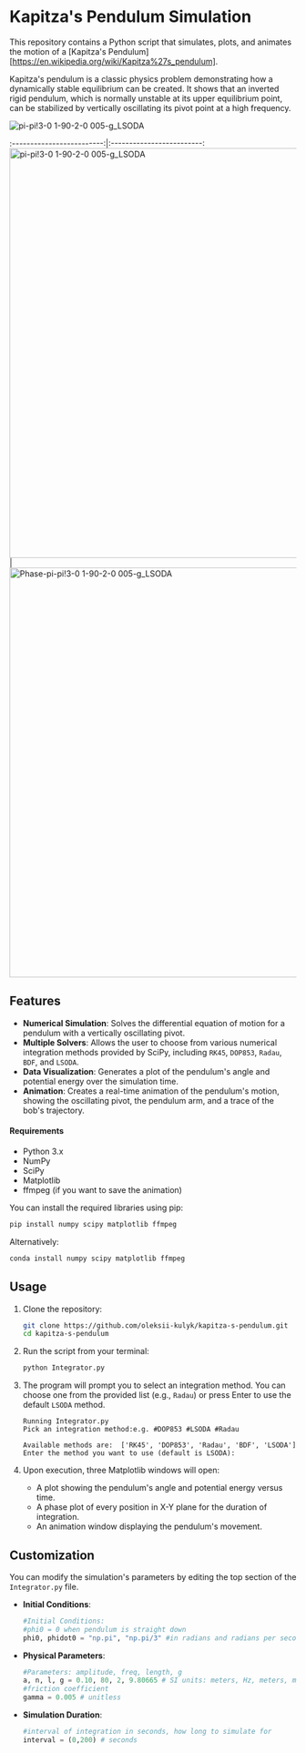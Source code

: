# Kapitza's Pendulum Simulation
This repository contains a Python script that simulates, plots, and animates the motion of a [Kapitza's Pendulum][https://en.wikipedia.org/wiki/Kapitza%27s_pendulum].

Kapitza's pendulum is a classic physics problem demonstrating how a dynamically stable equilibrium can be created. It shows that an inverted rigid pendulum, which is normally unstable at its upper equilibrium point, can be stabilized by vertically oscillating its pivot point at a high frequency.

![pi-pi!3-0 1-90-2-0 005-g_LSODA](https://github.com/user-attachments/assets/f2d3410b-65b7-4246-9b0e-329bfdf7f9b3)

:-------------------------:|:-------------------------:
<img width="960" height="720" alt="pi-pi!3-0 1-90-2-0 005-g_LSODA" src="https://github.com/user-attachments/assets/0432c2ea-f141-4c23-8ecd-d413c6644bce" />  |  <img width="960" height="720" alt="Phase-pi-pi!3-0 1-90-2-0 005-g_LSODA" src="https://github.com/user-attachments/assets/ed91f9bc-81fd-4137-b202-313997e22c6d" />

## Features
*   **Numerical Simulation**: Solves the differential equation of motion for a pendulum with a vertically oscillating pivot.
*   **Multiple Solvers**: Allows the user to choose from various numerical integration methods provided by SciPy, including `RK45`, `DOP853`, `Radau`, `BDF`, and `LSODA`.
*   **Data Visualization**: Generates a plot of the pendulum's angle and potential energy over the simulation time.
*   **Animation**: Creates a real-time animation of the pendulum's motion, showing the oscillating pivot, the pendulum arm, and a trace of the bob's trajectory.
#### Requirements
*   Python 3.x
*   NumPy
*   SciPy
*   Matplotlib
*   ffmpeg (if you want to save the animation)

You can install the required libraries using pip:
```bash
pip install numpy scipy matplotlib ffmpeg
```
Alternatively:
```bash
conda install numpy scipy matplotlib ffmpeg
```

## Usage
1.  Clone the repository:
    ```bash
    git clone https://github.com/oleksii-kulyk/kapitza-s-pendulum.git
    cd kapitza-s-pendulum
    ```

2.  Run the script from your terminal:
    ```bash
    python Integrator.py
    ```

3.  The program will prompt you to select an integration method. You can choose one from the provided list (e.g., `Radau`) or press Enter to use the default `LSODA` method.

    ```
    Running Integrator.py
    Pick an integration method:e.g. #DOP853 #LSODA #Radau

    Available methods are:  ['RK45', 'DOP853', 'Radau', 'BDF', 'LSODA']
    Enter the method you want to use (default is LSODA):
    ```

4.  Upon execution, three Matplotlib windows will open:
    *   A plot showing the pendulum's angle and potential energy versus time.
    *   A phase plot of every position in X-Y plane for the duration of integration.
    *   An animation window displaying the pendulum's movement.
## Customization
You can modify the simulation's parameters by editing the top section of the `Integrator.py` file.

*   **Initial Conditions**:
    ```python
    #Initial Conditions:
    #phi0 = 0 when pendulum is straight down
    phi0, phidot0 = "np.pi", "np.pi/3" #in radians and radians per second
    ```

*   **Physical Parameters**:
    ```python
    #Parameters: amplitude, freq, length, g
    a, n, l, g = 0.10, 80, 2, 9.80665 # SI units: meters, Hz, meters, m/s^2
    #friction coefficient
    gamma = 0.005 # unitless
    ```

*   **Simulation Duration**:
    ```python
    #interval of integration in seconds, how long to simulate for
    interval = (0,200) # seconds

